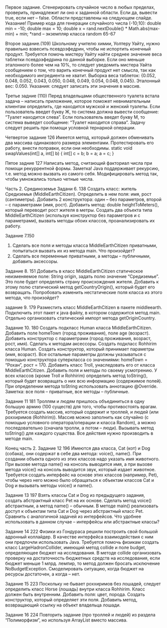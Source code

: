 Первое задание.
Сгенерировать случайное число в любых пределах, проверить, принадлежит ли оно к заданной области. Если да, вывести true, если нет – false. Области представлены на следующем слайде.
Указание! Пример кода для генерации случайного числа (-10;10):
double min = -10;
double max = 10;
double x = rand.nextDouble() * Math.abs(max-min) + min;
*rand – экземпляр класса random
65-67

Второе задание.(109)
Школьному учителю химии, Уолтеру Уайту, нужно правильно взвесить псевдоэфедрин, чтобы не испортить конечный продукт. Требуется помочь мистеру Уайту найти среднее значение веса таблетки псевдоэфедрина по данной выборке. Если оно меньше эталонного более чем на 10%, то следует уведомить мистера Уайта сообщением о том, что варить конечный продукт нет смысла, так как необходимого ингредиента не хватит.
Выборка веса таблеток: {0.052, 0.048, 0.052, 0.043, 0.050, 0.048, 0.049, 0.054, 0.048, 0.045}.
Эталонный вес: 0.050.
Указания: следует записать эти значения в массив.

Третье задние (110)
Перед владельцами общественного туалета встала задача – написать приложение, которое поможет невнимательным клиентам определить, где находится мужской и женский туалеты. Если пользователь введет букву Ж, то система должна вывести сообщение: “Туалет находится слева”. Если пользователь введет букву М, то система выведет сообщение: “Туалет находится справа”.
Задачу следует решить при помощи условной тернарной операции.

Четвертое задание 126
Имеется метод, который должен обменивать два массива одинакового размера элементами. Протестировать его работу, внести поправки, если они необходимы.
static void swapValues(int[] a, int[] b)
{
   int[] c = b;
   b = a;
   a = c;
}

Пятое задние 127
Написать метод, считающий факториал числа при помощи рекуррентной формы. 
Заметка! Java поддерживает рекурсию, т.е. метод можно вызвать из самого себя.
Модифицировать метод так, чтобы умножались только четные числа. 



Часть 2. Срединоземье
Задани 6. 138
Создать класс: житель Средиземья (MiddleEarthCitizen). Определить в нем поля: имя, рост (сантиметры). Добавить 2 конструктора: один – без параметров, второй – с параметрами (имя, рост).
Добавить метод: double heightToMeters(), который переводит рост жителя в метры.
Создать два объекта типа MiddleEarthCitizen (используя конструктор без параметров и с параметрами), вызвать методы обоих классов, проанализировать их работу.

Задание 7.150
1) Сделать все поля и методы класса MiddleEarthCitizen приватными, попытаться вызвать их из метода main. Что произойдет?
2) Сделать все переменные приватными, а методы – публичными, добавить аксессоры.

Задание 8. 151
Добавить в класс MiddleEarthCitizen статическое неизменяемое поле: String origin, задать полю значение “Средиземье”. Это поле будет определять страну происхождения жителя. Добавить к этому полю статический метод getCountryOrigin(), который будет его возвращать. Попробовать изменить нестатические поля класса из этого метода, что произойдет?

задание 9. 179
Разместить класс MiddleEarthCitizen в пакете middleearth. Подключить этот пакет к java файлу, в котором содержится метод main. Отдельно организовать статический импорт метода getOriginCountry.

Задание 10. 180
Создать подкласс Human класса MiddleEarthCitizen. Добавить поле homeTown (город проживания), поле age (возраст). Добавить конструктор с параметрами (город проживания, возраст, рост, имя). Сделать к методам аксессоры.
Создать подкласс Rohhirim класса Human. Создать конструктор, который принимает параметры (имя, возраст). Все остальные параметры должны указываться с помощью конструктора суперкласса со значениями: homeTown = “Рохан”, рост = 170. 
Добавить класс Troll, унаследовать его от класса MiddleEarthCitizen. Добавить поля и методы по своему усмотрению.
У всех классов (кроме Troll и Rohhirim) определить метод toString(), который будет возвращать о них всю информацию (содержимое полей). При определении метода toString использовать аннотацию @Override.
Заметка: все поля – приватные, все методы – публичные. 

Задание 11 181
Троллям и людям пришлось объединиться в одну большую армию (100 существ) для того, чтобы противостоять врагам. Требуется создать массив, который содержит и троллей, и людей (или роххиримов (Rohhirim)). Массив можно заполнить как случайно (с помощью условного оператора/операции и класса Random), а можно последовательно (сначала тролли, а потом – люди).
Вызывать метод toString() для каждого существа.
Все действия нужно производить в методе main.

Конец часть 2.
Задание 12 196
Имеются два класса, Cat (кот) и Dog (собака), они содержат в себе два метода: voice(), name(). При создании объекта одного из этих классов надо указать имя животного. При вызове метода name() на консоль выводится имя, а при вызове метода voice() на консоль выводится звук, который издает животное.
Требуется создать интерфейс на основе этих классов (например, Pet), чтобы через него можно было обращаться к объектам классов Cat и Dog  и вызывать методы voice() и name().

Задание 13 197
Взять классы Cat и Dog из предыдущего задания, создать абстрактный класс Pet на их основе. Сделать метод voice() абстрактным, а метод name() – обычным. В методе main() реализовать доступ к объектам типа Cat и Dog через абстрактный класс Pet.
Сравнить с аналогичной задачей из интерфейсов. Что удобнее использовать в данном случае – интерфейсы или абстрактные классы?

Задание 14 222
Физики из Гондураса решили построить свой большой адронный коллайдер. В качестве интерфейса взаимодействия с ним они предпочли использовать Java. Требуется помочь физикам создать класс LargeHadronCollider, имеющий метод collide и поле budget, определяющее бюджет на исследования. В методе collide организовать проверку на достаточность бюджетных средств на исследования, если бюджет меньше 1 млрд. лемпир, то метод должен бросать исключение NoBudgetException.
Смоделировать ситуацию, когда бюджет на ресурсы достаточен, а когда – нет.

Задание 15 223
Поскольку не бывает роххиримов без лошадей, следует определить класс Horse (лошадь) внутри класса Rohhirim. Класс должен быть внутренним. Добавить поля: цвет, порода. Создать конструктор, который определяет эти поля. Добавить метод, возвращающий ссылку на объект владельца лошади.

Задание 16 224
Повторить задание (про троллей и людей) из раздела “Полиморфизм”, но используя ArrayList вместо массива. 

